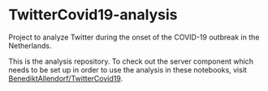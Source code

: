 # TwitterCovid19-analysis

Project to analyze Twitter during the onset of the COVID-19 outbreak in the Netherlands.

This is the analysis repository. To check out the server component which needs to be set up in order to use the analysis in these notebooks, visit [BenediktAllendorf/TwitterCovid19](https://github.com/BenediktAllendorf/TwitterCovid19).
